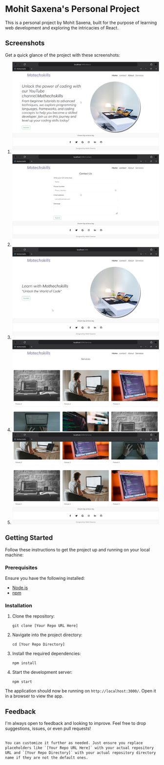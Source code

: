 # Mohit Saxena's Personal Project

This is a personal project by Mohit Saxena, built for the purpose of learning web development and exploring the intricacies of React.

## Screenshots

Get a quick glance of the project with these screenshots:

1. ![Screenshot 1](./Screenshots/About.png)
2. ![Screenshot 2](./Screenshots/Contact.png)
3. ![Screenshot 3](./Screenshots/Home.png)
4. ![Screenshot 4](./Screenshots/Services1.png)
5. ![Screenshot 5](./Screenshots/Services2.png)

## Getting Started

Follow these instructions to get the project up and running on your local machine:

### Prerequisites

Ensure you have the following installed:
- [Node.js](https://nodejs.org/)
- [npm](https://www.npmjs.com/)

### Installation

1. Clone the repository:
   ```
   git clone [Your Repo URL Here]
   ```

2. Navigate into the project directory:
   ```
   cd [Your Repo Directory]
   ```

3. Install the required dependencies:
   ```
   npm install
   ```

4. Start the development server:
   ```
   npm start
   ```

The application should now be running on `http://localhost:3000/`. Open it in a browser to view the app.

## Feedback

I'm always open to feedback and looking to improve. Feel free to drop suggestions, issues, or even pull requests!

```

You can customize it further as needed. Just ensure you replace placeholders like `[Your Repo URL Here]` with your actual repository URL and `[Your Repo Directory]` with your actual repository directory name if they are not the default ones.